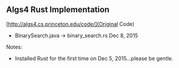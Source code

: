 ## Algs4 Rust Implementation
[http://algs4.cs.princeton.edu/code/](Original Code)

- BinarySearch.java -> binary_search.rs Dec 8, 2015

Notes:

- Installed Rust for the first time on Dec 5, 2015...please be gentle.